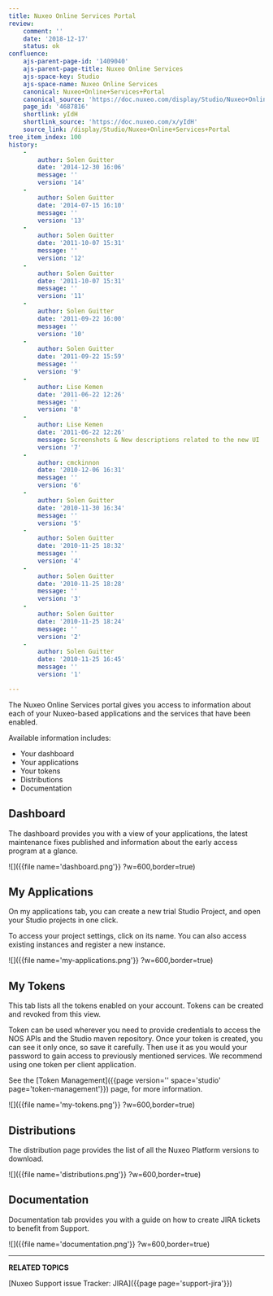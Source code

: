 ```yaml
---
title: Nuxeo Online Services Portal
review:
    comment: ''
    date: '2018-12-17'
    status: ok
confluence:
    ajs-parent-page-id: '1409040'
    ajs-parent-page-title: Nuxeo Online Services
    ajs-space-key: Studio
    ajs-space-name: Nuxeo Online Services
    canonical: Nuxeo+Online+Services+Portal
    canonical_source: 'https://doc.nuxeo.com/display/Studio/Nuxeo+Online+Services+Portal'
    page_id: '4687816'
    shortlink: yIdH
    shortlink_source: 'https://doc.nuxeo.com/x/yIdH'
    source_link: /display/Studio/Nuxeo+Online+Services+Portal
tree_item_index: 100
history:
    -
        author: Solen Guitter
        date: '2014-12-30 16:06'
        message: ''
        version: '14'
    -
        author: Solen Guitter
        date: '2014-07-15 16:10'
        message: ''
        version: '13'
    -
        author: Solen Guitter
        date: '2011-10-07 15:31'
        message: ''
        version: '12'
    -
        author: Solen Guitter
        date: '2011-10-07 15:31'
        message: ''
        version: '11'
    -
        author: Solen Guitter
        date: '2011-09-22 16:00'
        message: ''
        version: '10'
    -
        author: Solen Guitter
        date: '2011-09-22 15:59'
        message: ''
        version: '9'
    -
        author: Lise Kemen
        date: '2011-06-22 12:26'
        message: ''
        version: '8'
    -
        author: Lise Kemen
        date: '2011-06-22 12:26'
        message: Screenshots & New descriptions related to the new UI
        version: '7'
    -
        author: cmckinnon
        date: '2010-12-06 16:31'
        message: ''
        version: '6'
    -
        author: Solen Guitter
        date: '2010-11-30 16:34'
        message: ''
        version: '5'
    -
        author: Solen Guitter
        date: '2010-11-25 18:32'
        message: ''
        version: '4'
    -
        author: Solen Guitter
        date: '2010-11-25 18:28'
        message: ''
        version: '3'
    -
        author: Solen Guitter
        date: '2010-11-25 18:24'
        message: ''
        version: '2'
    -
        author: Solen Guitter
        date: '2010-11-25 16:45'
        message: ''
        version: '1'

---
```

The Nuxeo Online Services portal gives you access to information about each of your Nuxeo-based applications and the services that have been enabled.

Available information includes:
- Your dashboard
- Your applications
- Your tokens
- Distributions
- Documentation

## Dashboard

The dashboard provides you with a view of your applications, the latest maintenance fixes published and information about the early access program at a glance.

![]({{file name='dashboard.png'}} ?w=600,border=true)

## My Applications

On my applications tab, you can create a new trial Studio Project, and open your Studio projects in one click.

To access your project settings,  click on its name. You can also access existing instances and register a new instance.

![]({{file name='my-applications.png'}} ?w=600,border=true)

## My Tokens

This tab lists all the tokens enabled on your account. Tokens can be created and revoked from this view.

Token can be used wherever you need to provide credentials to access the NOS APIs and the Studio maven repository. Once your token is created, you can see it only once, so save it carefully. Then use it as you would your password to gain access to previously mentioned services. We recommend using one token per client application.

See the [Token Management]({{page version='' space='studio' page='token-management'}}) page, for more information. 

![]({{file name='my-tokens.png'}} ?w=600,border=true)

## Distributions

The distribution page provides the list of all the Nuxeo Platform versions to download.

![]({{file name='distributions.png'}} ?w=600,border=true)

## Documentation

Documentation tab provides you with a guide on how to create JIRA tickets to benefit from Support.

![]({{file name='documentation.png'}} ?w=600,border=true)

* * *

**RELATED TOPICS**

[Nuxeo Support issue Tracker: JIRA]({{page page='support-jira'}})
